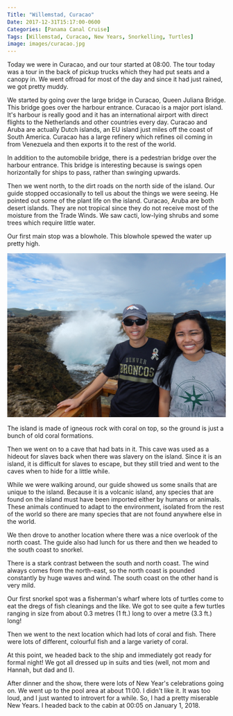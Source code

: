 ```yaml
---
Title: "Willemstad, Curacao"
Date: 2017-12-31T15:17:00-0600
Categories: [Panama Canal Cruise]
Tags: [Willemstad, Curacao, New Years, Snorkelling, Turtles]
image: images/curacao.jpg
---
```


Today we were in Curacao, and our tour started at 08:00. The tour today was a
tour in the back of pickup trucks which they had put seats and a canopy in. We
went offroad for most of the day and since it had just rained, we got pretty
muddy.

We started by going over the large bridge in Curacao, Queen Juliana Bridge. This
bridge goes over the harbour entrance. Curacao is a major port island. It's
harbour is really good and it has an international airport with direct flights
to the Netherlands and other countries every day. Curacao and Aruba are actually
Dutch islands, an EU island just miles off the coast of South America. Curacao
has a large refinery which refines oil coming in from Venezuela and then exports
it to the rest of the world.

In addition to the automobile bridge, there is a pedestrian bridge over the
harbour entrance. This bridge is interesting because is swings open horizontally
for ships to pass, rather than swinging upwards.

Then we went north, to the dirt roads on the north side of the island. Our guide
stopped occasionally to tell us about the things we were seeing. He pointed out
some of the plant life on the island. Curacao, Aruba are both desert islands.
They are not tropical since they do not receive most of the moisture from the
Trade Winds. We saw cacti, low-lying shrubs and some trees which require little
water.

Our first main stop was a blowhole. This blowhole spewed the water up pretty
high.

[![Picture of Hannah and I at the blowhole](./images/curacao.jpg)](./images/curacao.jpg)

The island is made of igneous rock with coral on top, so the ground is just a
bunch of old coral formations.

Then we went on to a cave that had bats in it. This cave was used as a hideout
for slaves back when there was slavery on the island. Since it is an island, it
is difficult for slaves to escape, but they still tried and went to the caves
when to hide for a little while.

While we were walking around, our guide showed us some snails that are unique to
the island. Because it is a volcanic island, any species that are found on the
island must have been imported either by humans or animals. These animals
continued to adapt to the environment, isolated from the rest of the world so
there are many species that are not found anywhere else in the world.

We then drove to another location where there was a nice overlook of the north
coast. The guide also had lunch for us there and then we headed to the south
coast to snorkel.

There is a stark contrast between the south and north coast. The wind always
comes from the north-east, so the north coast is pounded constantly by huge
waves and wind. The south coast on the other hand is very mild.

Our first snorkel spot was a fisherman's wharf where lots of turtles come to eat
the dregs of fish cleanings and the like. We got to see quite a few turtles
ranging in size from about 0.3 metres (1 ft.) long to over a metre (3.3 ft.)
long!

Then we went to the next location which had lots of coral and fish. There were
lots of different, colourful fish and a large variety of coral.

At this point, we headed back to the ship and immediately got ready for formal
night! We got all dressed up in suits and ties (well, not mom and Hannah, but
dad and I).

After dinner and the show, there were lots of New Year's celebrations going on.
We went up to the pool area at about 11:00.  I didn't like it. It was too loud,
and I just wanted to introvert for a while.  So, I had a pretty miserable New
Years. I headed back to the cabin at 00:05 on January 1, 2018.
